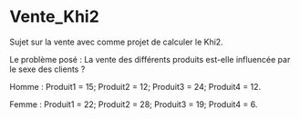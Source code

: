 # Vente_Khi2
Sujet sur la vente avec comme projet de calculer le Khi2.

Le problème posé : 
La vente des différents produits est-elle influencée par le sexe des clients ?

Homme : Produit1 = 15;
        Produit2 = 12;
        Produit3 = 24;
        Produit4 = 12.
        
        
Femme : Produit1 = 22;
        Produit2 = 28;
        Produit3 = 19;
        Produit4 = 6.
